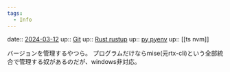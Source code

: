 ```yaml
---
tags:
  - Info
---
```


date:: [2024-03-12](/Daily_Note/2024-03-12.md)
up:: [Git](../Bar/App/Git.md)
up:: [Rust rustup](Rust%20rustup.md)
up:: [py pyenv](py%20pyenv.md)
up:: [[ts nvm]]

バージョンを管理するやつら。
プログラムだけならmise(元rtx-cli)という全部統合で管理する奴があるのだが、windows非対応。

